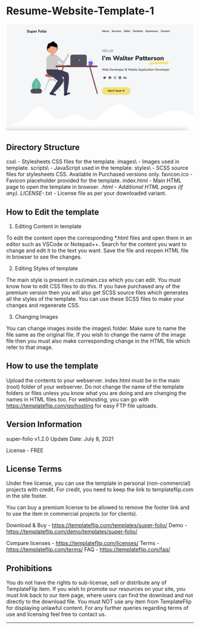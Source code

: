 # Resume-Website-Template-1
![Wesbite-Preview](images/Website.png)

Directory Structure
-------------------
css\              - Stylesheets CSS files for the template.
images\           - Images used in template.
scripts\          - JavaScript used in the template.
styles\           - SCSS source files for stylesheets CSS. Available in Purchased versions only.
favicon.ico       - Favicon placeholder provided for the template.
index.html        - Main HTML page to open the template in browser.
*.html            - Additional HTML pages (if any).
LICENSE-*.txt     - License file as per your downloaded variant.

How to Edit the template
------------------------

1. Editing Content in template

To edit the content open the corresponding *.html files and open them
in an editor such as VSCode or Notepad++.
Search for the content you want to change and edit it to the text you want.
Save the file and reopen HTML file in browser to see the changes.

2. Editing Styles of template

The main style is present in css\main.css which you can edit.
You must know how to edit CSS files to do this.
If you have purchased any of the premium version then you will also get
SCSS source files which generates all the styles of the template.
You can use these SCSS files to make your changes and regenerate CSS.

3. Changing Images

You can change images inside the images\ folder.
Make sure to name the file same as the original file.
If you wish to change the name of the image file then you must
also make corresponding change in the HTML file which refer to that image.

How to use the template
-----------------------
Upload the contents to your webserver.
index.html must be in the main (root) folder of your webserver.
Do not change the name of the template folders or files unless you know
what you are doing and are changing the names in HTML files too.
For webhosting, you can go with https://templateflip.com/go/hosting for easy FTP file uploads.

Version Information
------------
super-folio
v1.2.0
Update Date: July 8, 2021

License - FREE

License Terms
-------------

Under free license, you can use the template in personal (non-commercial) projects with credit. For credit, you need to keep the link to templateflip.com in the site footer.

You can buy a premium license to be allowed to remove the footer link and to use the item in commercial projects (or for clients).

Download & Buy - https://templateflip.com/templates/super-folio/
Demo - https://templateflip.com/demo/templates/super-folio/

Compare licenses - https://templateflip.com/licenses/
Terms - https://templateflip.com/terms/
FAQ - https://templateflip.com/faq/


Prohibitions
------------

You do not have the rights to sub-license, sell or distribute any of TemplateFlip item.
If you wish to promote our resources on your site, you must link back to our item page,
where users can find the download and not directly to the download file.
You must NOT use any item from TemplateFlip for displaying unlawful content.
For any further queries regarding terms of use and licensing feel free to contact us.

*************